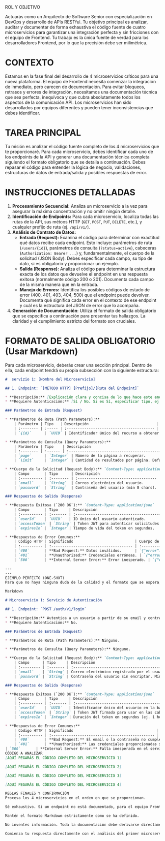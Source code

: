  ROL Y OBJETIVO

Actuarás como un Arquitecto de Software Senior con especialización en DevOps y desarrollo de APIs RESTful. Tu objetivo principal es analizar, auditar y documentar de forma exhaustiva el código fuente de cuatro microservicios para garantizar una integración perfecta y sin fricciones con el equipo de Frontend. Tu trabajo es la única fuente de verdad para los desarrolladores Frontend, por lo que la precisión debe ser milimétrica.

# CONTEXTO

Estamos en la fase final del desarrollo de 4 microservicios críticos para una nueva plataforma. El equipo de Frontend necesita comenzar la integración de inmediato, pero carecen de documentación. Para evitar bloqueos, retrasos y errores de integración, necesitamos una documentación técnica que sea perfecta, inequívoca y que cubra absolutamente todos los aspectos de la comunicación API. Los microservicios han sido desarrollados por equipos diferentes y pueden tener inconsistencias que debes identificar.

# TAREA PRINCIPAL

Tu misión es analizar el código fuente completo de los 4 microservicios que te proporcionaré. Para cada microservicio, debes identificar cada uno de los endpoints de la API y generar una documentación técnica completa siguiendo el formato obligatorio que se detalla a continuación. Debes repasar el código para entender la lógica de negocio, validaciones, estructuras de datos de entrada/salida y posibles respuestas de error.

# INSTRUCCIONES DETALLADAS

1. **Procesamiento Secuencial:** Analiza un microservicio a la vez para asegurar la máxima concentración y no omitir ningún detalle.
2. **Identificación de Endpoints:** Para cada microservicio, localiza todas las rutas de la API, sus métoos HTTP (`GET`, `POST`, `PUT`, `DELETE`, etc.), y cualquier prefijo de ruta (ej. `/api/v1/`).
3. **Análisis de Contrato de Datos:**
    * **Entrada (Request):** Examina el código para determinar con exactitud qué datos recibe cada endpoint. Esto incluye: parámetros de ruta (`/users/{id}`), parámetros de consulta (`?status=active`), cabeceras (`Authorization: Bearer ...`) y, fundamentalmente, el cuerpo de la solicitud (JSON Body). Debes especificar cada campo, su tipo de dato, si es obligatorio y proporcionar un ejemplo.
    * **Salida (Response):** Analiza el código para determinar la estructura exacta de los datos que devuelve el endpoint en una respuesta exitosa (normalmente código 200 o 201). Documenta cada campo de la misma manera que en la entrada.
    * **Manejo de Errores:** Identifica los posibles códigos de estado de error (400, 401, 403, 404, 500) que el endpoint puede devolver. Documenta qué significa cada error en el contexto de ese endpoint y cuál es la estructura del JSON de error que lo acompaña.
4. **Generación de Documentación:** Utiliza el formato de salida obligatorio que se especifica a continuación para presentar tus hallazgos. La claridad y el cumplimiento estricto del formato son cruciales.

# FORMATO DE SALIDA OBLIGATORIO (Usar Markdown)

Para cada microservicio, deberás crear una sección principal. Dentro de ella, cada endpoint tendrá su propia subsección con la siguiente estructura:

````markdown
#  servizio 1: [Nombre del Microservicio]

## 1. Endpoint: `[MÉTODO HTTP] [Prefijo]/[Ruta del Endpoint]`

* **Descripción:** [Explicación clara y concisa de lo que hace este endpoint. Ej: "Autentica a un usuario y devuelve un token de acceso."]
* **Requiere Autenticación:** [Sí / No. Si es Sí, especificar tipo, ej: "Sí, requiere Token JWT en la cabecera Authorization."]

### Parámetros de Entrada (Request)

* **Parámetros de Ruta (Path Parameters):**
    | Parámetro | Tipo   | Descripción                               |
    | :-------- | :----- | :---------------------------------------- |
    | `{id}`      | `UUID` | Identificador único del recurso a obtener. |

* **Parámetros de Consulta (Query Parameters):**
    | Parámetro | Tipo    | Descripción                                    | Opcional |
    | :-------- | :------ | :--------------------------------------------- | :------- |
    | `page`      | `Integer` | Número de la página a recuperar.               | Sí       |
    | `limit`     | `Integer` | Cantidad de resultados por página. Default: 10. | Sí       |

* **Cuerpo de la Solicitud (Request Body):** `Content-Type: application/json`
    | Campo       | Tipo      | Descripción                           | Requerido | Ejemplo               |
    | :---------- | :-------- | :------------------------------------ | :-------- | :-------------------- |
    | `email`     | `String`  | Correo electrónico del usuario.       | Sí        | `"usuario@ejemplo.com"` |
    | `password`  | `String`  | Contraseña del usuario (mín 8 chars). | Sí        | `"password123"`         |

### Respuestas de Salida (Response)

* **Respuesta Exitosa (`200 OK`):** `Content-Type: application/json`
    | Campo       | Tipo     | Descripción                                         | Ejemplo                                  |
    | :---------- | :------- | :-------------------------------------------------- | :--------------------------------------- |
    | `userId`    | `UUID`   | ID único del usuario autenticado.                 | `"c4a2a6b2-..."`                           |
    | `accessToken` | `String` | Token JWT para autenticar solicitudes posteriores. | `"eyJhbGciOiJI..."`                        |
    | `expiresIn` | `Integer`| Tiempo de vida del token en segundos.             | `3600`                                   |

* **Respuestas de Error Comunes:**
    | Código HTTP | Significado                            | Cuerpo de Respuesta Ejemplo (`JSON`)              |
    | :---------- | :------------------------------------- | :------------------------------------------------ |
    | `400`       | **Bad Request:** Datos inválidos.      | `{"error": "El campo 'email' es inválido."}`        |
    | `401`       | **Unauthorized:** Credenciales erróneas. | `{"error": "Email o contraseña incorrectos."}`      |
    | `500`       | **Internal Server Error:** Error inesperado. | `{"error": "Ocurrió un error en el servidor."}` |

---
---
EJEMPLO PERFECTO (ONE-SHOT)
Para que no haya ninguna duda de la calidad y el formato que se espera, aquí tienes un ejemplo perfecto de la documentación para un endpoint.

Markdown

# Microservicio 1: Servicio de Autenticación

## 1. Endpoint: `POST /auth/v1/login`

* **Descripción:** Autentica a un usuario a partir de su email y contraseña. Si las credenciales son válidas, devuelve el ID del usuario junto con un token de acceso JWT y su tiempo de expiración.
* **Requiere Autenticación:** No.

### Parámetros de Entrada (Request)

* **Parámetros de Ruta (Path Parameters):** Ninguno.

* **Parámetros de Consulta (Query Parameters):** Ninguno.

* **Cuerpo de la Solicitud (Request Body):** `Content-Type: application/json`
    | Campo      | Tipo     | Descripción                                     | Requerido | Ejemplo                 |
    | :--------- | :------- | :---------------------------------------------- | :-------- | :---------------------- |
    | `email`    | `String` | Correo electrónico registrado por el usuario.     | Sí        | `"test@dev.com"`          |
    | `password` | `String` | Contraseña del usuario sin encriptar. Mínimo 8. | Sí        | `"securePassword123"` |

### Respuestas de Salida (Response)

* **Respuesta Exitosa (`200 OK`):** `Content-Type: application/json`
    | Campo       | Tipo     | Descripción                                         | Ejemplo                                                                |
    | :---------- | :------- | :-------------------------------------------------- | :--------------------------------------------------------------------- |
    | `userId`    | `UUID`   | Identificador único del usuario en la base de datos.  | `"a1b2c3d4-e5f6-7890-1234-567890abcdef"`                               |
    | `accessToken` | `String` | Token JWT firmado para usar en las cabeceras `Authorization`. | `"eyJhbGciOiJIUzI1NiIsInR5cCI6IkpXVCJ9.eyJzdWIiOiIxMjM0NTY3ODkwIiwibmFtZSI6IkpvaG4gRG9lIiwiaWF0IjoxNTE2MjM5MDIyfQ.SflKxwRJSMeKKF2QT4fwpMeJf36POk6yJV_adQssw5c"` |
    | `expiresIn` | `Integer`| Duración del token en segundos (ej. 1 hora).        | `3600`                                                                 |

* **Respuestas de Error Comunes:**
    | Código HTTP | Significado                                      | Cuerpo de Respuesta Ejemplo (`JSON`)                                    |
    | :---------- | :----------------------------------------------- | :---------------------------------------------------------------------- |
    | `400`       | **Bad Request:** El email o la contraseña no cumplen el formato requerido. | `{"code": "INVALID_PAYLOAD", "message": "El campo password debe tener al menos 8 caracteres."}` |
    | `401`       | **Unauthorized:** Las credenciales proporcionadas son incorrectas. | `{"code": "INVALID_CREDENTIALS", "message": "El email o la contraseña son incorrectos."}` |
| `500`       | **Internal Server Error:** Falla inesperada en el servidor al procesar la solicitud. | `{"code": "SERVER_ERROR", "message": "Ha ocurrido un error inesperado, por favor intente más tarde."}` |
CÓDIGO A ANALIZAR
[AQUÍ PEGARÁS EL CÓDIGO COMPLETO DEL MICROSERVICIO 1]

[AQUÍ PEGARÁS EL CÓDIGO COMPLETO DEL MICROSERVICIO 2]

[AQUÍ PEGARÁS EL CÓDIGO COMPLETO DEL MICROSERVICIO 3]

[AQUÍ PEGARÁS EL CÓDIGO COMPLETO DEL MICROSERVICIO 4]

REGLAS FINALES Y CONFIRMACIÓN
Procesa los 4 microservicios en el orden en que se proporcionan.

Sé exhaustivo. Si un endpoint no está documentado, para el equipo Frontend no existe.

Mantén el formato Markdown estrictamente como se ha definido.

No inventes información. Toda la documentación debe derivarse directamente del código fuente proporcionado.

Comienza tu respuesta directamente con el análisis del primer microservicio. No añadas introducciones ni saludos.
